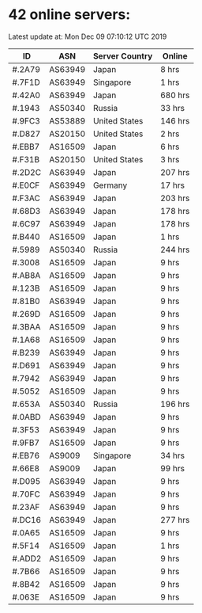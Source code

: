 # 42 online servers:

Latest update at: Mon Dec 09 07:10:12 UTC 2019

| ID | ASN | Server Country | Online |
| -- | --- | -------------- | ------ |
| #.2A79 | AS63949 | Japan | 8 hrs |
| #.7F1D | AS63949 | Singapore | 1 hrs |
| #.42A0 | AS63949 | Japan | 680 hrs |
| #.1943 | AS50340 | Russia | 33 hrs |
| #.9FC3 | AS53889 | United States | 146 hrs |
| #.D827 | AS20150 | United States | 2 hrs |
| #.EBB7 | AS16509 | Japan | 6 hrs |
| #.F31B | AS20150 | United States | 3 hrs |
| #.2D2C | AS63949 | Japan | 207 hrs |
| #.E0CF | AS63949 | Germany | 17 hrs |
| #.F3AC | AS63949 | Japan | 203 hrs |
| #.68D3 | AS63949 | Japan | 178 hrs |
| #.6C97 | AS63949 | Japan | 178 hrs |
| #.B440 | AS16509 | Japan | 1 hrs |
| #.5989 | AS50340 | Russia | 244 hrs |
| #.3008 | AS16509 | Japan | 9 hrs |
| #.AB8A | AS16509 | Japan | 9 hrs |
| #.123B | AS16509 | Japan | 9 hrs |
| #.81B0 | AS63949 | Japan | 9 hrs |
| #.269D | AS16509 | Japan | 9 hrs |
| #.3BAA | AS16509 | Japan | 9 hrs |
| #.1A68 | AS16509 | Japan | 9 hrs |
| #.B239 | AS63949 | Japan | 9 hrs |
| #.D691 | AS63949 | Japan | 9 hrs |
| #.7942 | AS63949 | Japan | 9 hrs |
| #.5052 | AS16509 | Japan | 9 hrs |
| #.653A | AS50340 | Russia | 196 hrs |
| #.0ABD | AS63949 | Japan | 9 hrs |
| #.3F53 | AS63949 | Japan | 9 hrs |
| #.9FB7 | AS16509 | Japan | 9 hrs |
| #.EB76 | AS9009 | Singapore | 34 hrs |
| #.66E8 | AS9009 | Japan | 99 hrs |
| #.D095 | AS63949 | Japan | 9 hrs |
| #.70FC | AS63949 | Japan | 9 hrs |
| #.23AF | AS63949 | Japan | 9 hrs |
| #.DC16 | AS63949 | Japan | 277 hrs |
| #.0A65 | AS16509 | Japan | 9 hrs |
| #.5F14 | AS16509 | Japan | 1 hrs |
| #.ADD2 | AS16509 | Japan | 9 hrs |
| #.7B66 | AS16509 | Japan | 9 hrs |
| #.8B42 | AS16509 | Japan | 9 hrs |
| #.063E | AS16509 | Japan | 9 hrs |

